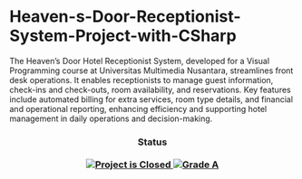 # Heaven-s-Door-Receptionist-System-Project-with-CSharp
The Heaven’s Door Hotel Receptionist System, developed for a Visual Programming course at Universitas Multimedia Nusantara, streamlines front desk operations. It enables receptionists to manage guest information, check-ins and check-outs, room availability, and reservations. Key features include automated billing for extra services, room type details, and financial and operational reporting, enhancing efficiency and supporting hotel management in daily operations and decision-making.

<H3 align="center">
  Status<br><br>
  <a href=#>
    <img src="https://img.shields.io/badge/Project_Status-Closed-red.svg" alt="Project is Closed">
  </a>
  <a href=#>
    <img src="https://img.shields.io/badge/Final_Grade-A-green.svg" alt="Grade A">
  </a>
</H3>
